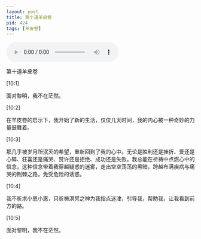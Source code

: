 ```yaml
---
layout: post
title: 第十道羊皮卷
pid: 424
tags: [羊皮卷]
---
```


<audio controls>
  <source src="/uploads/2019/06/tsm10.mp3" type="audio/mpeg">
</audio>

第十道羊皮卷

[10:1]

面对黎明，我不在茫然。

[10:2]

在羊皮卷的启示下，我开始了新的生活，仅仅几天时间，我的内心被一种奇妙的力量鼓舞着。

[10:3]

那几乎被岁月所泯灭的希望，重新回到了我的心中。无论是胜利还是挫折、爱还是心碎、狂喜还是痛哭、赞许还是拒绝、成功还是失败。我总能在祈祷中点燃心中的信念，这种信念带着我穿越疑惑的迷雾，走出空空荡荡的黑暗，跨越布满疾病与痛哭的荆棘之路，免受危险的诱惑。

[10:4]

我不祈求小恩小惠，只祈祷溟冥之神为我指点迷津，引导我，帮助我，让我看到前方的路。

[10:5]

面对黎明，我不在茫然。
